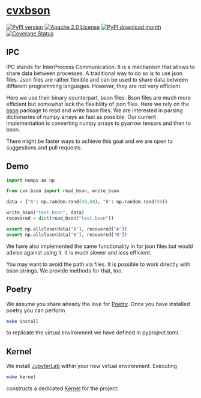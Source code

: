 # [cvxbson](https://www.cvxgrp.org/cvxbson/)

[![PyPI version](https://badge.fury.io/py/cvxbson.svg)](https://badge.fury.io/py/cvxbson)
[![Apache 2.0
License](https://img.shields.io/badge/License-APACHEv2-brightgreen.svg)](https://github.com/cvxgrp/cvxbson/blob/master/LICENSE)
[![PyPI download
month](https://img.shields.io/pypi/dm/cvxbson.svg)](https://pypi.python.org/pypi/cvxbson/)
[![Coverage
Status](https://coveralls.io/repos/github/cvxgrp/cvxbson/badge.png?branch=main)](https://coveralls.io/github/cvxgrp/cvxbson?branch=main)

## IPC

IPC stands for InterProcess Communication. It is a mechanism that allows to share
data between processes. A traditional way to do so is to use json files.
Json files are rather flexible and can be used to share data between different
programming languages. However, they are not very efficient.

Here we use their binary counterpart, bson files. Bson files are much more efficient
but somewhat lack the flexibility of json files. Here we rely on the [bson](https://pypi.org/project/bson/)
package to read and write bson files. We are interested in parsing dictionaries
of numpy arrays as fast as possible. Our current implementation is converting
numpy arrays to pyarrow tensors and then to bson.

There might be faster ways to achieve this goal and we are open to suggestions
and pull requests.

## Demo

```python
import numpy as np

from cvx.bson import read_bson, write_bson

data = {"A": np.random.rand(50,50), "B": np.random.rand(50)}

write_bson("test.bson", data)
recovered = dict(read_bson("test.bson"))

assert np.allclose(data["A"], recovered["A"])
assert np.allclose(data["B"], recovered["B"])
```

We have also implemented the same functionality in for json files but would advise
against using it. It is much slower and less efficient.

You may want to avoid the path via files. It is possible to work directly
with bson strings. We provide methods for that, too.

## Poetry

We assume you share already the love for [Poetry](https://python-poetry.org).
Once you have installed poetry you can perform

```bash
make install
```

to replicate the virtual environment we have defined in pyproject.toml.

## Kernel

We install [JupyterLab](https://jupyter.org) within your new virtual
environment. Executing

```bash
make kernel
```

constructs a dedicated [Kernel](https://docs.jupyter.org/en/latest/projects/kernels.html)
for the project.
